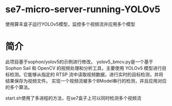 # se7-micro-server-running-YOLOv5
使用算丰盒子运行YOLOv5模型，监控多个视频流并应用多个模型

# 简介
此项目基于sophon/yolov5的示例进行修改。
yolov5_bmcv.py是一个基于 Sophon Sail 和 OpenCV 的视频处理和分析工具，主要使用 YOLOv5 模型进行目标检测。它能够从指定的 RTSP 流中读取视频数据，进行实时的目标检测，并将结果保存为视频文件。
实现一个视频流被多个BModel串行的检测，并且应用对应的多个算法。
 
start.sh使用了多进程的方法，在se7盒子上可以同时检测多个视频流


